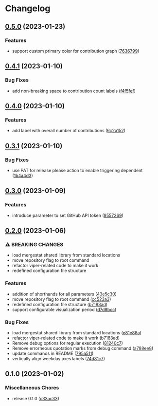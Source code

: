# Changelog

## [0.5.0](https://github.com/herdstat/herdstat/compare/v0.4.1...v0.5.0) (2023-01-23)


### Features

* support custom primary color for contribution graph ([7636799](https://github.com/herdstat/herdstat/commit/7636799045723f5aee5dbe5e4e8d7eb7af1905c8))

## [0.4.1](https://github.com/herdstat/herdstat/compare/v0.4.0...v0.4.1) (2023-01-10)


### Bug Fixes

* add non-breaking space to contribution count labels ([f4f5fef](https://github.com/herdstat/herdstat/commit/f4f5fefc0082faaed280e9c85cb178e159289903))

## [0.4.0](https://github.com/herdstat/herdstat/compare/v0.3.1...v0.4.0) (2023-01-10)


### Features

* add label with overall number of contributions ([6c2a152](https://github.com/herdstat/herdstat/commit/6c2a152636727f1afa7aee0d0801b58d95916ea0))

## [0.3.1](https://github.com/herdstat/herdstat/compare/v0.3.0...v0.3.1) (2023-01-10)


### Bug Fixes

* use PAT for release please action to enable triggering dependent ([1b4a4d3](https://github.com/herdstat/herdstat/commit/1b4a4d3b252f94f1b534c35e5c3b1c957d5675f2))

## [0.3.0](https://github.com/herdstat/herdstat/compare/v0.2.0...v0.3.0) (2023-01-09)


### Features

* introduce parameter to set GitHub API token ([9557269](https://github.com/herdstat/herdstat/commit/9557269d10eda07efbef353e2f7c68520f761ae7))

## [0.2.0](https://github.com/herdstat/herdstat/compare/v0.1.0...v0.2.0) (2023-01-06)


### ⚠ BREAKING CHANGES

* load mergestat shared library from standard locations
* move repository flag to root command
* refactor viper-related code to make it work
* redefined configuration file structure

### Features

* addition of shorthands for all parameters ([43e5c30](https://github.com/herdstat/herdstat/commit/43e5c30ba5235deaad6cabb8f21b1e71d19acfdb))
* move repository flag to root command ([cc523a3](https://github.com/herdstat/herdstat/commit/cc523a3a0b626b8a778937c115b3ff718de9cda3))
* redefined configuration file structure ([b7183ad](https://github.com/herdstat/herdstat/commit/b7183adcf842232081814cebf8940d54d93e5273))
* support configurable visualization period ([d7d8bcc](https://github.com/herdstat/herdstat/commit/d7d8bcc8d38be1fad5764f79b02d8e2f4526fbb0))


### Bug Fixes

* load mergestat shared library from standard locations ([e81e88a](https://github.com/herdstat/herdstat/commit/e81e88a157db2c1d1b0492175651f791a81677f8))
* refactor viper-related code to make it work ([b7183ad](https://github.com/herdstat/herdstat/commit/b7183adcf842232081814cebf8940d54d93e5273))
* Remove debug options for regular execution ([81240c7](https://github.com/herdstat/herdstat/commit/81240c78d1aeb878bb9aa2ad1d181891d0903339))
* Remove errorneous quotation marks from debug command ([a788ee8](https://github.com/herdstat/herdstat/commit/a788ee818bd25a22a169f75cb56c261ae38bbee8))
* update commands in README ([795a511](https://github.com/herdstat/herdstat/commit/795a51172d079340d013bb0059ab8c8eb368b1a7))
* vertically align weekday axes labels ([74d81c7](https://github.com/herdstat/herdstat/commit/74d81c7f87e10b013e237b64cf8e91bf2cb3a94f))

## 0.1.0 (2023-01-02)


### Miscellaneous Chores

* release 0.1.0 ([c33ac33](https://github.com/herdstat/herdstat/commit/c33ac33d3c12b8f1b6e49fce206f4f2ed5e6078b))
